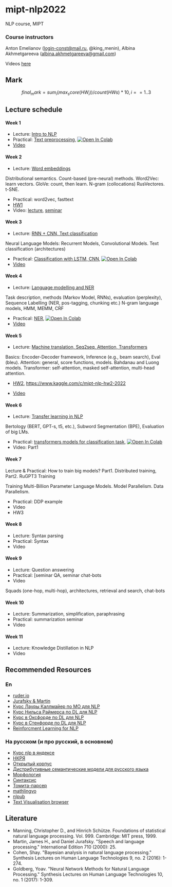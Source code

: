 # mipt-nlp2022
NLP course, MIPT

### Course instructors
Anton Emelianov (login-const@mail.ru, @king_menin), Albina Akhmetgareeva (albina.akhmetgareeva@gmail.com)

Videos [here](https://drive.google.com/drive/folders/1CDQsHx53en5punmtB5I94A4NI2pJY9Wm?usp=sharing)

## Mark
```math
final_mark=sum_i (max_score(HW_i)) / count(HWs) * 10, i==1..3
```

## Lecture schedule

#### Week 1

* Lecture: [Intro to NLP](lectures/L1.Intro2NLP.pdf)
* Practical: [Text preprocessing](seminars/sem1/sem1_basic_text_processing.ipynb), [![Open In Colab](https://colab.research.google.com/assets/colab-badge.svg)](https://colab.research.google.com/github/king-menin/mipt-nlp2022/blob/master/seminars/sem1/sem1_basic_text_processing.ipynb)
* [Video](https://drive.google.com/file/d/1hx3EHLtIsOspEjMDZz9I0ENH3P9DIsrf/view?usp=sharing)

#### Week 2

* Lecture: [Word embeddings](lectures/L2.WordEmbeddings.pdf)

Distributional semantics. Count-based (pre-neural) methods. Word2Vec: learn vectors. GloVe: count, then learn. N-gram (collocations)
RusVectores. t-SNE.
* Practical: word2vec, fasttext
* [HW1](HWs/hw1.ipynb)
* Video: [lecture](https://drive.google.com/file/d/1LQEVudRMccfiIj5igVeNg2qqg9EwRJ7b/view?usp=sharing), [seminar](https://drive.google.com/file/d/1yoXQXRmEvhBUl0iPJgVXFYv9KwyLAzUA/view?usp=sharing)

#### Week 3

* Lecture: [RNN + CNN, Text classification](lectures/L3.TextClassification_BasicNNs_at_NLP.pdf)

Neural Language Models: Recurrent Models, Convolutional Models. Text classification (architectures)
* Practical: [Classification with LSTM, CNN](seminars/sem3/sem3_classification.ipynb), [![Open In Colab](https://colab.research.google.com/assets/colab-badge.svg)](https://colab.research.google.com/github/king-menin/mipt-nlp2021/blob/master/seminars/sem3/sem3_classification.ipynb)
* [Video](https://drive.google.com/file/d/1uqV_uhPUjhqh5v8zVFBPsem4W2oDErGn/view?usp=sharing)

#### Week 4

* Lecture: [Language modelling and NER](lectures/L4.LMs_Intro_and_NER.pdf)

Task description, methods (Markov Model, RNNs), evaluation (perplexity), Sequence Labelling (NER, pos-tagging, chunking etc.) N-gram language models, HMM, MEMM, CRF
* Practical: [NER](seminars/sem4/sem4_ner.ipynb), [![Open In Colab](https://colab.research.google.com/assets/colab-badge.svg)](https://colab.research.google.com/github/king-menin/mipt-nlp2022/blob/master/seminars/sem4/sem4_ner.ipynb)
* [Video](https://drive.google.com/file/d/1ECVWmy7zMs9QPX-nnZ7SASvopBlFAIM6/view?usp=sharing)

#### Week 5
* Lecture: [Machine translation, Seq2seq, Attention, Transformers](lectures/L5.MTAttentionTransformers.pptx.pdf)

Basics: Encoder-Decoder framework, Inference (e.g., beam search),  Eval (bleu).
Attention: general, score functions, models. Bahdanau and Luong models. 
Transformer: self-attention, masked self-attention, multi-head attention.
* [HW2](HWs/hw2.ipynb), https://www.kaggle.com/c/mipt-nlp-hw2-2022

* [Video](https://drive.google.com/file/d/1P0UQX50ZacNnRAhotgjGhZt6L6D3L4Zo/view?usp=sharing)

#### Week 6

* Lecture: [Transfer learning in NLP](lectures/L6.TransferLearning.pdf)

Bertology (BERT, GPT-s, t5, etc.), Subword Segmentation (BPE), Evaluation of big LMs.
* Practical: [transformers models for classification task](seminars/sem6/TransferLearningSeminar.ipynb), [![Open In Colab](https://colab.research.google.com/assets/colab-badge.svg)](https://colab.research.google.com/github/king-menin/mipt-nlp2021/blob/master/seminars/sem6/TransferLearningSeminar.ipynb)
* Video: Part1

#### Week 7

Lecture & Practical: How to train big models? Part1. Distributed training, Part2. RuGPT3 Training

Training Multi-Billion Parameter Language Models. Model Parallelism. Data Parallelism.

* Practical: DDP example
* Video
* HW3

#### Week 8

* Lecture: Syntax parsing
* Practical: Syntax
* Video

#### Week 9

* Lecture: Question answering
* Practical: [seminar QA, seminar chat-bots
* Video

Squads (one-hop, multi-hop), architectures, retrieval and search, chat-bots


#### Week 10

* Lecture: Summarization, simplification, paraphrasing
* Practical: summarization seminar
* Video

#### Week 11

* Lecture: Knowledge Distillation in NLP
* Video



## Recommended Resources
### En

* [ruder.io](https://ruder.io/)
* [Jurafsky & Martin](https://web.stanford.edu/~jurafsky/slp3/)
* [Курс Лауры Каллмайер по МО для NLP](https://user.phil.hhu.de/~kallmeyer/MachineLearning/index.html)
* [Курс Нильса Раймерса по DL для NLP](https://github.com/UKPLab/deeplearning4nlp-tutorial)
* [Курс в Оксфорде по DL для NLP](https://github.com/UKPLab/deeplearning4nlp-tutorial)
* [Курс в Стенфорде по DL для NLP](https://web.stanford.edu/class/archive/cs/cs224n/cs224n.1214/)
* [Reinforcment Learning for NLP](https://github.com/jiyfeng/rl4nlp)


### На русском (и про русский, в основном)

* [Курс nlp в яндексе](https://github.com/yandexdataschool/nlp_course)
* [НКРЯ](http://ruscorpora.ru)
* [Открытый корпус](http://opencorpora.org)
* [Дистрибутивные семантические модели для русского языка](http://rusvectores.org/ru/)
* [Морфология](https://tech.yandex.ru/mystem/)
* [Синтаксис](https://habrahabr.ru/post/317564/)
* [Томита-парсер](https://tech.yandex.ru/tomita/)
* [mathlingvo](http://mathlingvo.ru)
* [nlpub](https://nlpub.ru)
* [Text Visualisation browser](http://textvis.lnu.se)


## Literature

* Manning, Christopher D., and Hinrich Schütze. Foundations of statistical natural language processing. Vol. 999. Cambridge: MIT press, 1999.
* Martin, James H., and Daniel Jurafsky. "Speech and language processing." International Edition 710 (2000): 25.
* Cohen, Shay. "Bayesian analysis in natural language processing." Synthesis Lectures on Human Language Technologies 9, no. 2 (2016): 1-274.
* Goldberg, Yoav. "Neural Network Methods for Natural Language Processing." Synthesis Lectures on Human Language Technologies 10, no. 1 (2017): 1-309.


